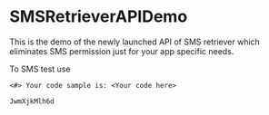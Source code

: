 # SMSRetrieverAPIDemo

This is the demo of the newly launched API of SMS retriever which eliminates SMS permission just for your app specific needs.


To SMS test use

```
<#> Your code sample is: <Your code here>

JwmXjkMlh6d
```
